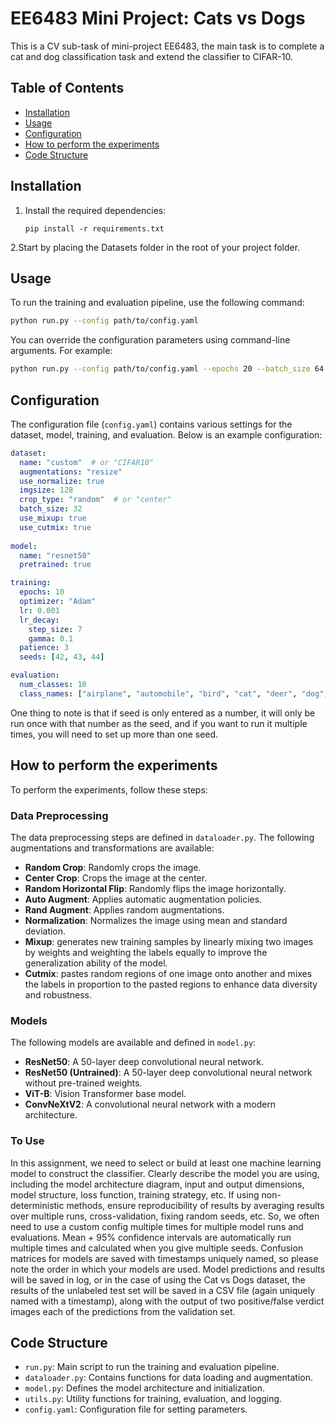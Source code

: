 # EE6483 Mini Project: Cats vs Dogs

This is a CV sub-task of mini-project EE6483, the main task is to complete a cat and dog classification task and extend the classifier to CIFAR-10.

## Table of Contents
- [Installation](#installation)
- [Usage](#usage)
- [Configuration](#configuration)
- [How to perform the experiments](#experiments)
- [Code Structure](#code-structure)

## Installation

1. Install the required dependencies:
    ```
    pip install -r requirements.txt
    ```
2.Start by placing the Datasets folder in the root of your project folder.

## Usage

To run the training and evaluation pipeline, use the following command:
```bash
python run.py --config path/to/config.yaml
```

You can override the configuration parameters using command-line arguments. For example:
```bash
python run.py --config path/to/config.yaml --epochs 20 --batch_size 64
```

## Configuration

The configuration file (`config.yaml`) contains various settings for the dataset, model, training, and evaluation. Below is an example configuration:

```yaml
dataset:
  name: "custom"  # or "CIFAR10"
  augmentations: "resize"
  use_normalize: true
  imgsize: 128
  crop_type: "random"  # or "center"
  batch_size: 32
  use_mixup: true
  use_cutmix: true
            
model:
  name: "resnet50"
  pretrained: true

training:
  epochs: 10
  optimizer: "Adam"
  lr: 0.001
  lr_decay:
    step_size: 7
    gamma: 0.1
  patience: 3
  seeds: [42, 43, 44]

evaluation:
  num_classes: 10
  class_names: ["airplane", "automobile", "bird", "cat", "deer", "dog", "frog", "horse", "ship", "truck"]
```

One thing to note is that if seed is only entered as a number, it will only be run once with that number as the seed, and if you want to run it multiple times, you will need to set up more than one seed.

## How to perform the experiments
To perform the experiments, follow these steps:

### Data Preprocessing

The data preprocessing steps are defined in `dataloader.py`. The following augmentations and transformations are available:

- **Random Crop**: Randomly crops the image.
- **Center Crop**: Crops the image at the center.
- **Random Horizontal Flip**: Randomly flips the image horizontally.
- **Auto Augment**: Applies automatic augmentation policies.
- **Rand Augment**: Applies random augmentations.
- **Normalization**: Normalizes the image using mean and standard deviation.
- **Mixup**: generates new training samples by linearly mixing two images by weights and weighting the labels equally to improve the generalization ability of the model.
- **Cutmix**: pastes random regions of one image onto another and mixes the labels in proportion to the pasted regions to enhance data diversity and robustness.

### Models

The following models are available and defined in `model.py`:

- **ResNet50**: A 50-layer deep convolutional neural network.
- **ResNet50 (Untrained)**: A 50-layer deep convolutional neural network without pre-trained weights.
- **ViT-B**: Vision Transformer base model.
- **ConvNeXtV2**: A convolutional neural network with a modern architecture.

### To Use
In this assignment, we need to select or build at least one machine learning model to construct the classifier. Clearly describe the model you are using, including the model architecture diagram, input and output dimensions, model structure, loss function, training strategy, etc. If using non-deterministic methods, ensure reproducibility of results by averaging results over multiple runs, cross-validation, fixing random seeds, etc. So, we often need to use a custom config multiple times for multiple model runs and evaluations. Mean + 95% confidence intervals are automatically run multiple times and calculated when you give multiple seeds. Confusion matrices for models are saved with timestamps uniquely named, so please note the order in which your models are used. Model predictions and results will be saved in log, or in the case of using the Cat vs Dogs dataset, the results of the unlabeled test set will be saved in a CSV file (again uniquely named with a timestamp), along with the output of two positive/false verdict images each of the predictions from the validation set.


## Code Structure

- `run.py`: Main script to run the training and evaluation pipeline.
- `dataloader.py`: Contains functions for data loading and augmentation.
- `model.py`: Defines the model architecture and initialization.
- `utils.py`: Utility functions for training, evaluation, and logging.
- `config.yaml`: Configuration file for setting parameters.

